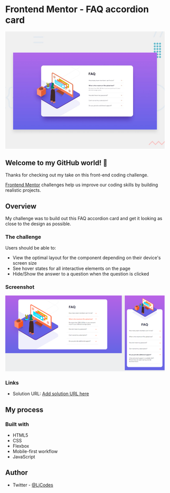 # Frontend Mentor - FAQ accordion card

![Design preview for the FAQ accordion card coding challenge](./design/desktop-preview.jpg)

## Welcome to my GitHub world! 👋

Thanks for checking out my take on this front-end coding challenge.

[Frontend Mentor](https://www.frontendmentor.io) challenges help us improve our coding skills by building realistic projects.

## Overview

My challenge was to build out this FAQ accordion card and get it looking as close to the design as possible.

### The challenge

Users should be able to:

-   View the optimal layout for the component depending on their device's screen size
-   See hover states for all interactive elements on the page
-   Hide/Show the answer to a question when the question is clicked

### Screenshot

![](./images/screenshots.png)

### Links

-   Solution URL: [Add solution URL here](https://linzijayne36.github.io/faq-accordion-card/)

## My process

### Built with

-   HTML5
-   CSS
-   Flexbox
-   Mobile-first workflow
-   JavaScript

## Author

-   Twitter - [@LjCodes](https://www.twitter.com/LjCodes)
